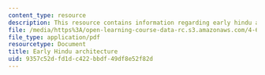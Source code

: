 ```yaml
---
content_type: resource
description: This resource contains information regarding early hindu architecture.
file: /media/https%3A/open-learning-course-data-rc.s3.amazonaws.com/4-605-introduction-to-the-history-and-theory-of-architecture-spring-2012/9357c52dfd1dc422bbdf49df8e52f82d_MIT4_605S12_lec19.pdf
file_type: application/pdf
resourcetype: Document
title: Early Hindu architecture
uid: 9357c52d-fd1d-c422-bbdf-49df8e52f82d
---
```

